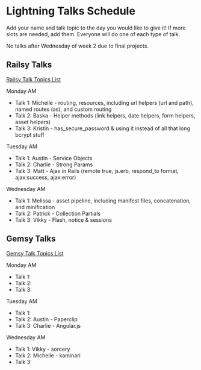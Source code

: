 # Lightning Talks Schedule

Add your name and talk topic to the day you would like to give it!  If more slots are needed, add them.  Everyone will do one of each type of talk.

No talks after Wednesday of week 2 due to final projects.

## Railsy Talks

[Railsy Talk Topics List](./railsy-talk-topics.md)

Monday AM
- Talk 1: Michelle - routing, resources, including url helpers (url and path), named routes (as), and custom routing
- Talk 2: Baska - Helper methods (link helpers, date helpers, form helpers, asset helpers)
- Talk 3: Kristin - has_secure_password & using it instead of all that long bcrypt stuff

Tuesday AM
- Talk 1: Austin - Service Objects
- Talk 2: Charlie - Strong Params
- Talk 3: Matt - Ajax in Rails (remote true, js.erb, respond_to format, ajax:success, ajax:error)

Wednesday AM
- Talk 1: Melissa - asset pipeline, including manifest files, concatenation, and minification
- Talk 2: Patrick - Collection Partials
- Talk 3: Vikky - Flash, notice & sessions

## Gemsy Talks

[Gemsy Talk Topics List](./gemsy_talk_topics.md)

Monday AM
- Talk 1:
- Talk 2:
- Talk 3:

Tuesday AM
- Talk 1:
- Talk 2: Austin - Paperclip
- Talk 3: Charlie - Angular.js

Wednesday AM
- Talk 1: Vikky - sorcery 
- Talk 2: Michelle - kaminari
- Talk 3:



